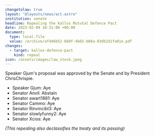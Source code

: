 ```yaml
---
changetolaw: true
layout: "@layouts/news/act.astro"
institution: senate
headline: Repealing the Kallos Mututal Defence Pact
date: 2023-02-09 16:31:00 +00:00
document:
  type: local-file
  value: /archive/afd46b52-660f-4b65-b86a-03db2d1fa01e.pdf
changes:
  - target: kallos-defence-pact
    kind: repeal
icon: /assets/images/law_stock.jpeg
---
```

Speaker Gjum's proposal was approved by the Senate and by President ChrisChrispie.<!--more-->

- Speaker Gjum: Aye
- Senator Anvil: Abstain
- Senator awart1881: Aye
- Senator Cammo: Aye
- Senator Rinvincibl3: Aye
- Senator slowlyfunny2: Aye
- Senator Xcios: Aye

*(This repealing also declassifies the treaty and its passing)*
